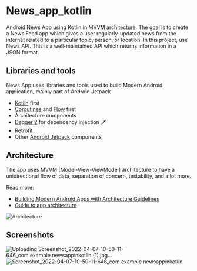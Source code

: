 # News_app_kotlin

Android News App using Kotlin in MVVM architecture.
The goal is to create a News Feed app which gives a user regularly-updated news from the internet related to a particular topic, person, or location. In this project, use News API. This is a well-maintained API which returns information in a JSON format.

## Libraries and tools

News App uses libraries and tools used to build Modern Android application, mainly part of Android Jetpack

- [Kotlin](https://kotlinlang.org/) first
- [Coroutines](https://kotlinlang.org/docs/reference/coroutines-overview.html) and [Flow](https://kotlinlang.org/docs/reference/coroutines/flow.html) first
- Architecture components
- [Dagger 2](https://developer.android.com/training/dependency-injection) for dependency injection 🗡
- [Retrofit](https://square.github.io/retrofit/)
- Other [Android Jetpack](https://developer.android.com/jetpack) components

## Architecture

The app uses MVVM [Model-View-ViewModel] architecture to have a unidirectional flow of data, separation of concern, testability, and a lot more.

Read more: 
- [Building Modern Android Apps with Architecture Guidelines](https://medium.com/@aky/building-modern-apps-using-the-android-architecture-guidelines-3238fff96f14)
- [Guide to app architecture](https://developer.android.com/jetpack/docs/guide)

![Architecture](https://developer.android.com/topic/libraries/architecture/images/final-architecture.png)

## Screenshots

![Uploading Screenshot_2022-04-07-10-50-11-646_com.example.newsappinkotlin (1).jpg…]()
![Screenshot_2022-04-07-10-50-11-646_com example newsappinkotlin](https://user-images.githubusercontent.com/91408347/162126312-06fb8852-949c-427e-b5ae-8d234e460267.jpg)

